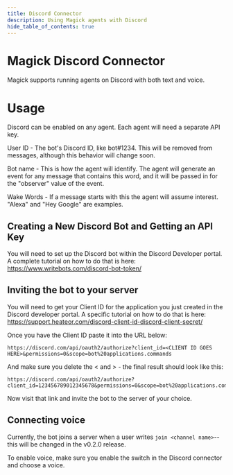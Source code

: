 ```yaml
---
title: Discord Connector
description: Using Magick agents with Discord
hide_table_of_contents: true
---
```


# Magick Discord Connector

Magick supports running agents on Discord with both text and voice.

# Usage

Discord can be enabled on any agent. Each agent will need a separate API key.

User ID - The bot's Discord ID, like bot#1234. This will be removed from messages, although this behavior will change soon.

Bot name - This is how the agent will identify. The agent will generate an event for any message that contains this word, and it will be passed in for the "observer" value of the event.

Wake Words - If a message starts with this the agent will assume interest. "Alexa" and "Hey Google" are examples.

## Creating a New Discord Bot and Getting an API Key

You will need to set up the Discord bot within the Discord Developer portal. A complete tutorial on how to do that is here: https://www.writebots.com/discord-bot-token/

## Inviting the bot to your server

You will need to get your Client ID for the application you just created in the Discord developer portal. A specific tutorial on how to do that is here: https://support.heateor.com/discord-client-id-discord-client-secret/

Once you have the Client ID paste it into the URL below:

```
https://discord.com/api/oauth2/authorize?client_id=<CLIENT ID GOES HERE>&permissions=0&scope=bot%20applications.commands
```

And make sure you delete the < and > - the final result should look like this:

```
https://discord.com/api/oauth2/authorize?client_id=123456789012345678&permissions=0&scope=bot%20applications.commands
```

Now visit that link and invite the bot to the server of your choice.

## Connecting voice

Currently, the bot joins a server when a user writes `join <channel name>`--this will be changed in the v0.2.0 release.

To enable voice, make sure you enable the switch in the Discord connector and choose a voice.
